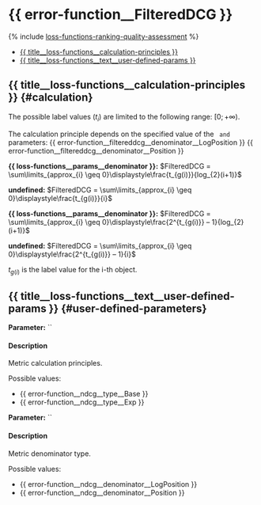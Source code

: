 # {{ error-function__FilteredDCG }}

{% include [loss-functions-ranking-quality-assessment](../_includes/work_src/reusage-common-phrases/ranking-quality-assessment.md) %}

- [{{ title__loss-functions__calculation-principles }}](#calculation)
- [{{ title__loss-functions__text__user-defined-params }}](#user-defined-parameters)

## {{ title__loss-functions__calculation-principles }} {#calculation}

The possible label values ($t_{i}$) are limited to the following range: $[0; +\infty)$.

The calculation principle depends on the specified value of the `` and `` parameters:
{{ error-function__filtereddcg__denominator__LogPosition }} {{ error-function__filtereddcg__denominator__Position }}

**{{ loss-functions__params__denominator }}:** $FilteredDCG = \sum\limits_{approx_{i} \geq 0}\displaystyle\frac{t_{g(i)}}{log_{2}(i+1)}$

**undefined:** $FilteredDCG = \sum\limits_{approx_{i} \geq 0}\displaystyle\frac{t_{g(i)}}{i}$

**{{ loss-functions__params__denominator }}:** $FilteredDCG = \sum\limits_{approx_{i} \geq 0}\displaystyle\frac{2^{t_{g(i)}} – 1}{log_{2}(i+1)}$

**undefined:** $FilteredDCG = \sum\limits_{approx_{i} \geq 0}\displaystyle\frac{2^{t_{g(i)}} – 1}{i}$

$t_{g(i)}$ is the label value for the i-th object.


## {{ title__loss-functions__text__user-defined-params }} {#user-defined-parameters}
**Parameter:** ``

#### Description


Metric calculation principles.

Possible values:
- {{ error-function__ndcg__type__Base }}
- {{ error-function__ndcg__type__Exp }}


**Parameter:** ``

#### Description


Metric denominator type.

Possible values:
- {{ error-function__ndcg__denominator__LogPosition }}
- {{ error-function__ndcg__denominator__Position }}


